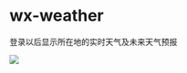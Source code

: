 # wx-weather
登录以后显示所在地的实时天气及未来天气预报
  
![](https://github.com/weifengHuang/wx-weather/blob/master/%E6%99%9A%E4%B8%8A%E7%9A%84%E5%A4%A9%E6%B0%94%E9%A2%84%E6%8A%A5%E7%95%8C%E9%9D%A2.png)

